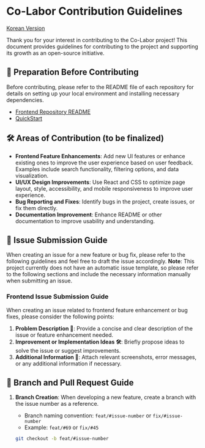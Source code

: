# Co-Labor Contribution Guidelines

[Korean Version](https://github.com/Co-Labor-Project/Co-Labor-FE/blob/develop/CONTRIBUTING.md)

Thank you for your interest in contributing to the Co-Labor project! This document provides guidelines for contributing to the project and supporting its growth as an open-source initiative.

## 📌 Preparation Before Contributing

Before contributing, please refer to the README file of each repository for details on setting up your local environment and installing necessary dependencies.

- [Frontend Repository README](https://github.com/Co-Labor-Project/Co-Labor-FE/blob/main/README.md)
- [QuickStart](https://github.com/Co-Labor-Project/deploy/blob/main/README.md)

## 🛠️ Areas of Contribution (to be finalized)

- **Frontend Feature Enhancements**: Add new UI features or enhance existing ones to improve the user experience based on user feedback. Examples include search functionality, filtering options, and data visualization.
- **UI/UX Design Improvements**: Use React and CSS to optimize page layout, style, accessibility, and mobile responsiveness to improve user experience.
- **Bug Reporting and Fixes**: Identify bugs in the project, create issues, or fix them directly.
- **Documentation Improvement**: Enhance README or other documentation to improve usability and understanding.

## 📝 Issue Submission Guide

When creating an issue for a new feature or bug fix, please refer to the following guidelines and feel free to draft the issue accordingly. 
**Note**: This project currently does not have an automatic issue template, so please refer to the following sections and include the necessary information manually when submitting an issue.

### Frontend Issue Submission Guide

When creating an issue related to frontend feature enhancement or bug fixes, please consider the following points:

1. **Problem Description 📘**: Provide a concise and clear description of the issue or feature enhancement needed.
2. **Improvement or Implementation Ideas 🛠**: Briefly propose ideas to solve the issue or suggest improvements.
3. **Additional Information 📎**: Attach relevant screenshots, error messages, or any additional information if necessary.

## 🚀 Branch and Pull Request Guide

1. **Branch Creation**: When developing a new feature, create a branch with the issue number as a reference.

   - Branch naming convention: `feat/#issue-number` or `fix/#issue-number`
   - Example: `feat/#69` or `fix/#45`

   ```bash
   git checkout -b feat/#issue-number
